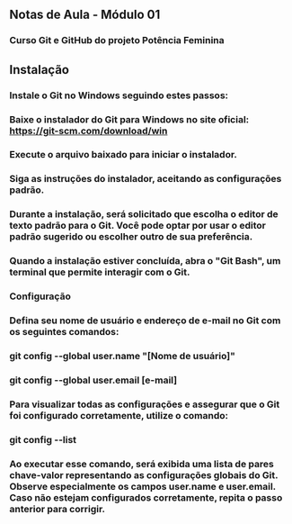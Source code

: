 ## Notas de Aula - Módulo 01
### Curso Git e GitHub do projeto Potência Feminina
## Instalação
### Instale o Git no Windows seguindo estes passos:

### Baixe o instalador do Git para Windows no site oficial: https://git-scm.com/download/win
### Execute o arquivo baixado para iniciar o instalador.
### Siga as instruções do instalador, aceitando as configurações padrão.
### Durante a instalação, será solicitado que escolha o editor de texto padrão para o Git. Você pode optar por usar o editor padrão sugerido ou escolher outro de sua preferência.
### Quando a instalação estiver concluída, abra o "Git Bash", um terminal que permite interagir com o Git.
### Configuração
### Defina seu nome de usuário e endereço de e-mail no Git com os seguintes comandos:
### git config --global user.name "[Nome de usuário]"
### git config --global user.email [e-mail]
### Para visualizar todas as configurações e assegurar que o Git foi configurado corretamente, utilize o comando:
### git config --list
### Ao executar esse comando, será exibida uma lista de pares chave-valor representando as configurações globais do Git. Observe especialmente os campos user.name e user.email. Caso não estejam configurados corretamente, repita o passo anterior para corrigir.
